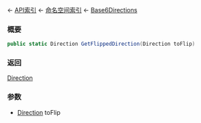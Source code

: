 ← [API索引](Api-Index) ← [命名空间索引](Namespace-Index) ← [Base6Directions](VRageMath.Base6Directions)

### 概要

```csharp
public static Direction GetFlippedDirection(Direction toFlip)
```

### 返回

[Direction](VRageMath.Base6Directions+Direction)

### 参数

* [Direction](VRageMath.Base6Directions+Direction) toFlip
